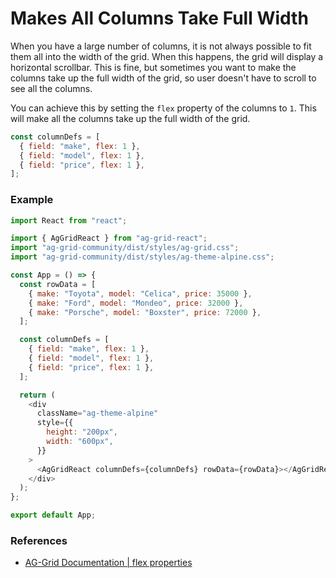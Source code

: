 # Makes All Columns Take Full Width

When you have a large number of columns, it is not always possible to fit them all into the width of the grid. When this happens, the grid will display a horizontal scrollbar. This is fine, but sometimes you want to make the columns take up the full width of the grid, so user doesn't have to scroll to see all the columns.

You can achieve this by setting the `flex` property of the columns to `1`. This will make all the columns take up the full width of the grid.

```javascript
const columnDefs = [
  { field: "make", flex: 1 },
  { field: "model", flex: 1 },
  { field: "price", flex: 1 },
];
```

### Example

```javascript
import React from "react";

import { AgGridReact } from "ag-grid-react";
import "ag-grid-community/dist/styles/ag-grid.css";
import "ag-grid-community/dist/styles/ag-theme-alpine.css";

const App = () => {
  const rowData = [
    { make: "Toyota", model: "Celica", price: 35000 },
    { make: "Ford", model: "Mondeo", price: 32000 },
    { make: "Porsche", model: "Boxster", price: 72000 },
  ];

  const columnDefs = [
    { field: "make", flex: 1 },
    { field: "model", flex: 1 },
    { field: "price", flex: 1 },
  ];

  return (
    <div
      className="ag-theme-alpine"
      style={{
        height: "200px",
        width: "600px",
      }}
    >
      <AgGridReact columnDefs={columnDefs} rowData={rowData}></AgGridReact>
    </div>
  );
};

export default App;
```

### References

- [AG-Grid Documentation | flex properties](https://ag-grid.com/react-data-grid/column-properties/#reference-width-flex)
